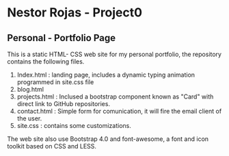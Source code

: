 # Nestor Rojas - Project0
## Personal - Portfolio Page

This is a static HTML- CSS web site for my personal portfolio, the repository contains the following files.

1. Index.html : landing page, includes a dynamic typing animation programmed in site.css file
2. blog.html
3. projects.html : Inclused a bootstrap component known as "Card" with direct link to GitHub repositories.
4. contact.html : Simple form for comunication, it will fire the email client of the user.
5. site.css : contains some customizations.

The web site also use Bootstrap 4.0 and font-awesome, a font and icon toolkit based on CSS and LESS.
